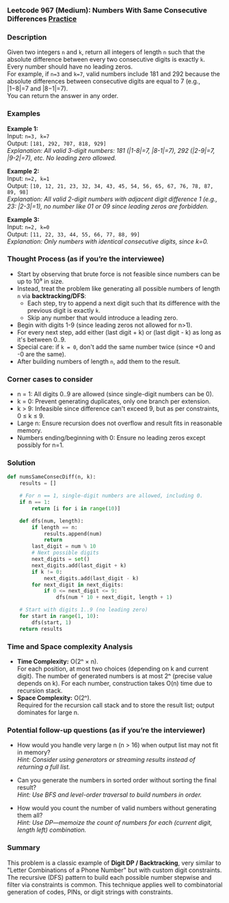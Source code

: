 ### Leetcode 967 (Medium): Numbers With Same Consecutive Differences [Practice](https://leetcode.com/problems/numbers-with-same-consecutive-differences)

### Description  
Given two integers `n` and `k`, return all integers of length `n` such that the absolute difference between every two consecutive digits is exactly `k`. Every number should have no leading zeros.  
For example, if `n=3` and `k=7`, valid numbers include 181 and 292 because the absolute differences between consecutive digits are equal to 7 (e.g., |1−8|=7 and |8−1|=7).  
You can return the answer in any order.

### Examples  

**Example 1:**  
Input: `n=3, k=7`  
Output: `[181, 292, 707, 818, 929]`  
*Explanation: All valid 3-digit numbers: 181 (|1-8|=7, |8-1|=7), 292 (|2-9|=7, |9-2|=7), etc. No leading zero allowed.*

**Example 2:**  
Input: `n=2, k=1`  
Output: `[10, 12, 21, 23, 32, 34, 43, 45, 54, 56, 65, 67, 76, 78, 87, 89, 98]`  
*Explanation: All valid 2-digit numbers with adjacent digit difference 1 (e.g., 23: |2-3|=1), no number like 01 or 09 since leading zeros are forbidden.*

**Example 3:**  
Input: `n=2, k=0`  
Output: `[11, 22, 33, 44, 55, 66, 77, 88, 99]`  
*Explanation: Only numbers with identical consecutive digits, since k=0.*

### Thought Process (as if you’re the interviewee)  
- Start by observing that brute force is not feasible since numbers can be up to 10⁹ in size.
- Instead, treat the problem like generating all possible numbers of length `n` via **backtracking/DFS**:
    - Each step, try to append a next digit such that its difference with the previous digit is exactly `k`.
    - Skip any number that would introduce a leading zero.
- Begin with digits 1-9 (since leading zeros not allowed for n>1).
- For every next step, add either (last digit + k) or (last digit - k) as long as it's between 0..9.
- Special care: if `k = 0`, don't add the same number twice (since +0 and -0 are the same).
- After building numbers of length `n`, add them to the result.

### Corner cases to consider  
- n = 1: All digits 0..9 are allowed (since single-digit numbers can be 0).
- k = 0: Prevent generating duplicates, only one branch per extension.
- k > 9: Infeasible since difference can't exceed 9, but as per constraints, 0 ≤ k ≤ 9.
- Large n: Ensure recursion does not overflow and result fits in reasonable memory.
- Numbers ending/beginning with 0: Ensure no leading zeros except possibly for n=1.

### Solution

```python
def numsSameConsecDiff(n, k):
    results = []

    # For n == 1, single-digit numbers are allowed, including 0.
    if n == 1:
        return [i for i in range(10)]

    def dfs(num, length):
        if length == n:
            results.append(num)
            return
        last_digit = num % 10
        # Next possible digits
        next_digits = set()
        next_digits.add(last_digit + k)
        if k != 0:
            next_digits.add(last_digit - k)
        for next_digit in next_digits:
            if 0 <= next_digit <= 9:
                dfs(num * 10 + next_digit, length + 1)

    # Start with digits 1..9 (no leading zero)
    for start in range(1, 10):
        dfs(start, 1)
    return results
```

### Time and Space complexity Analysis  

- **Time Complexity:** O(2ⁿ × n).  
  For each position, at most two choices (depending on k and current digit). The number of generated numbers is at most 2ⁿ (precise value depends on k). For each number, construction takes O(n) time due to recursion stack.
- **Space Complexity:** O(2ⁿ).  
  Required for the recursion call stack and to store the result list; output dominates for large n.

### Potential follow-up questions (as if you’re the interviewer)  

- How would you handle very large n (n > 16) when output list may not fit in memory?  
  *Hint: Consider using generators or streaming results instead of returning a full list.*

- Can you generate the numbers in sorted order without sorting the final result?  
  *Hint: Use BFS and level-order traversal to build numbers in order.*

- How would you count the number of valid numbers without generating them all?  
  *Hint: Use DP—memoize the count of numbers for each (current digit, length left) combination.*

### Summary
This problem is a classic example of **Digit DP / Backtracking**, very similar to "Letter Combinations of a Phone Number" but with custom digit constraints. The recursive (DFS) pattern to build each possible number stepwise and filter via constraints is common. This technique applies well to combinatorial generation of codes, PINs, or digit strings with constraints.